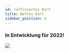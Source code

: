 ```yaml
---
id: raffiniertes Kart
title: Nettes Kart
sidebar_position: 4
---
```


### In Entwicklung für 2022!

![](/img/niftykart_v01.png)
